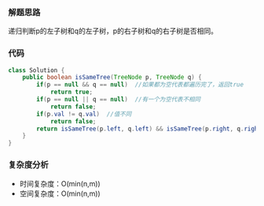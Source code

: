 ### 解题思路
递归判断p的左子树和q的左子树，p的右子树和q的右子树是否相同。

### 代码

```java
class Solution {
    public boolean isSameTree(TreeNode p, TreeNode q) {
        if(p == null && q == null)  //如果都为空代表都遍历完了，返回true
            return true;
        if(p == null || q == null)  //有一个为空代表不相同
            return false;
        if(p.val != q.val)  //值不同
            return false;
        return isSameTree(p.left, q.left) && isSameTree(p.right, q.right);//递归比较
    }
}
```
### 复杂度分析
- 时间复杂度：O(min(n,m))
- 空间复杂度：O(min(n,m))